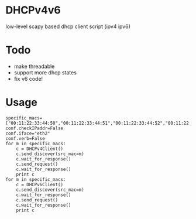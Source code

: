 DHCPv4v6
========

low-level scapy based dhcp client script (ipv4 ipv6)

Todo
========
* make threadable
* support more dhcp states
* fix v6 code!

Usage
========

	specific_macs=["00:11:22:33:44:50","00:11:22:33:44:51","00:11:22:33:44:52","00:11:22:33:44:53","00:11:22:33:44:54","00:11:22:33:44:60","00:11:22:33:44:61","00:11:22:33:44:62","00:11:22:33:44:63"]
	conf.checkIPaddr=False
	conf.iface="eth2"
	conf.verb=False
	for m in specific_macs:
	    c = DHCPv4Client()
	    c.send_discover(src_mac=m)
	    c.wait_for_response()
	    c.send_request()
	    c.wait_for_response()
	    print c
	for m in specific_macs:
	    c = DHCPv6Client()
	    c.send_discover(src_mac=m)
	    c.wait_for_response()
	    c.send_request()
	    c.wait_for_response()
	    print c